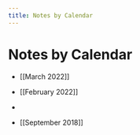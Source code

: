 ```yaml
---
title: Notes by Calendar
---
```


# Notes by Calendar

- [[March 2022]]
- [[February 2022]]

- 
- [[September 2018]]